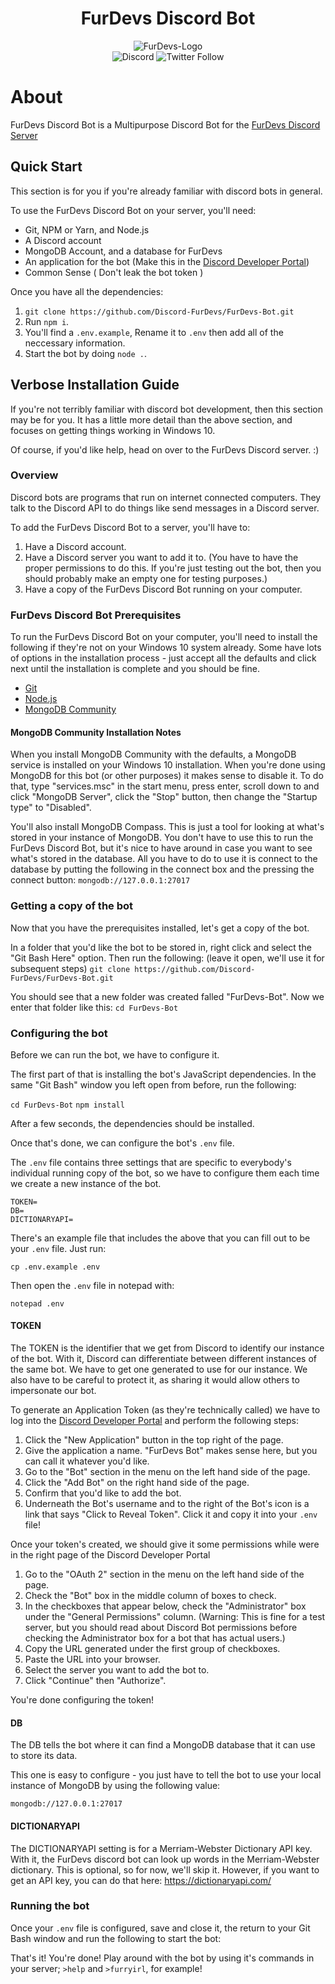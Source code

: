 
<div align="center">
<h1> FurDevs Discord Bot</h1>
<img alt="FurDevs-Logo" src="https://www.furdevs.com/images/picture.png" />
  <br>
<img alt="Discord" src="https://img.shields.io/discord/731520035717251142?color=%238800FF&label=Discord%20Server"> <img alt="Twitter Follow" src="https://img.shields.io/twitter/follow/Fur_Devs?label=Follow%20FurDevs%21&logoColor=%238800ff&style=social">
</div>

# About

FurDevs Discord Bot is a Multipurpose Discord Bot  for the [FurDevs Discord Server](https://discord.gg/JABY6Htnqt)

## Quick Start

This section is for you if you're already familiar with discord bots in general.

To use the FurDevs Discord Bot on your server, you'll need:

- Git, NPM or Yarn, and Node.js
- A Discord account
- MongoDB Account, and a database for FurDevs
- An application for the bot (Make this in the [Discord Developer Portal](https://discord.com/developers/applications))
- Common Sense ( Don't leak the bot token )

Once you have all the dependencies:

1. `git clone https://github.com/Discord-FurDevs/FurDevs-Bot.git`
2. Run `npm i`.
3. You'll find a `.env.example`, Rename it to `.env` then add all of the neccessary information.
4. Start the bot by doing `node .`.

## Verbose Installation Guide

If you're not terribly familiar with discord bot development, then this section may be for you. It has a little more detail than the above section, and focuses on getting things working in Windows 10.

Of course, if you'd like help, head on over to the FurDevs Discord server. :)

### Overview

Discord bots are programs that run on internet connected computers. They talk to the Discord API to do things like send messages in a Discord server.

To add the FurDevs Discord Bot to a server, you'll have to:

1. Have a Discord account.
2. Have a Discord server you want to add it to. (You have to have the proper permissions to do this. If you're just testing out the bot, then you should probably make an empty one for testing purposes.)
3. Have a copy of the FurDevs Discord Bot running on your computer.

### FurDevs Discord Bot Prerequisites

To run the FurDevs Discord Bot on your computer, you'll need to install the following if they're not on your Windows 10 system already. Some have lots of options in the installation process - just accept all the defaults and click next until the installation is complete and you should be fine.

- [Git](https://git-scm.com/download/win)
- [Node.js](https://nodejs.org/en/download/current/)
- [MongoDB Community](https://www.mongodb.com/try/download/community)

#### MongoDB Community Installation Notes

When you install MongoDB Community with the defaults, a MongoDB service is installed on your Windows 10 installation. When you're done using MongoDB for this bot (or other purposes) it makes sense to disable it. To do that, type "services.msc" in the start menu, press enter, scroll down to and click "MongoDB Server", click the "Stop" button, then change the "Startup type" to "Disabled".

You'll also install MongoDB Compass. This is just a tool for looking at what's stored in your instance of MongoDB. You don't have to use this to run the FurDevs Discord Bot, but it's nice to have around in case you want to see what's stored in the database. All you have to do to use it is connect to the database by putting the following in the connect box and the pressing the connect button:
`mongodb://127.0.0.1:27017`

### Getting a copy of the bot

Now that you have the prerequisites installed, let's get a copy of the bot.

In a folder that you'd like the bot to be stored in, right click and select the "Git Bash Here" option. Then run the following: (leave it open, we'll use it for subsequent steps)
`git clone https://github.com/Discord-FurDevs/FurDevs-Bot.git`

You should see that a new folder was created falled "FurDevs-Bot". Now we enter that folder like this:
`cd FurDevs-Bot`

### Configuring the bot

Before we can run the bot, we have to configure it.

The first part of that is installing the bot's JavaScript dependencies. In the same "Git Bash" window you left open from before, run the following:

`cd FurDevs-Bot`
`npm install`

After a few seconds, the dependencies should be installed.

Once that's done, we can configure the bot's `.env` file.

The `.env` file contains three settings that are specific to everybody's individual running copy of the bot, so we have to configure them each time we create a new instance of the bot.

    TOKEN=
    DB=
    DICTIONARYAPI=

There's an example file that includes the above that you can fill out to be your `.env` file. Just run:

`cp .env.example .env`

Then open the `.env` file in notepad with:

`notepad .env`

#### TOKEN

The TOKEN is the identifier that we get from Discord to identify our instance of the bot. With it, Discord can differentiate between different instances of the same bot. We have to get one generated to use for our instance. We also have to be careful to protect it, as sharing it would allow others to impersonate our bot.

To generate an Application Token (as they're technically called) we have to log into the [Discord Developer Portal](https://discord.com/developers/applications) and perform the following steps:

1. Click the "New Application" button in the top right of the page.
2. Give the application a name. "FurDevs Bot" makes sense here, but you can call it whatever you'd like.
3. Go to the "Bot" section in the menu on the left hand side of the page.
4. Click the "Add Bot" on the right hand side of the page.
5. Confirm that you'd like to add the bot.
6. Underneath the Bot's username and to the right of the Bot's icon is a link that says "Click to Reveal Token". Click it and copy it into your `.env` file!

Once your token's created, we should give it some permissions while were in the right page of the Discord Developer Portal

1. Go to the "OAuth 2" section in the menu on the left hand side of the page.
2. Check the "Bot" box in the middle column of boxes to check.
3. In the checkboxes that appear below, check the "Administrator" box under the "General Permissions" column. (Warning: This is fine for a test server, but you should read about Discord Bot permissions before checking the Administrator box for a bot that has actual users.)
4. Copy the URL generated under the first group of checkboxes.
5. Paste the URL into your browser.
6. Select the server you want to add the bot to.
7. Click "Continue" then "Authorize".

You're done configuring the token!

#### DB

The DB tells the bot where it can find a MongoDB database that it can use to store its data.

This one is easy to configure - you just have to tell the bot to use your local instance of MongoDB by using the following value:

`mongodb://127.0.0.1:27017`

#### DICTIONARYAPI

The DICTIONARYAPI setting is for a Merriam-Webster Dictionary API key. With it, the FurDevs discord bot can look up words in the Merriam-Webster dictionary. This is optional, so for now, we'll skip it. However, if you want to get an API key, you can do that here: https://dictionaryapi.com/

### Running the bot

Once your `.env` file is configured, save and close it, the return to your Git Bash window and run the following to start the bot:

That's it! You're done! Play around with the bot by using it's commands in your server; `>help` and `>furryirl`, for example!
